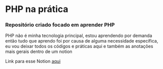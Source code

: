 <h1>PHP na prática</h1>
<h3> Repositório criado focado em aprender PHP</h2>
<p>PHP não é minha tecnologia principal, estou aprendendo por demanda então tudo que aprendo foi por causa de alguma necessidade específica, eu vou deixar todos os códigos e práticas aqui e também as anotações mais gerais dentro de um notion</p>
<p>Link para esse Notion <a href="https://www.notion.so/Aprendendo-PHP-d9bc077f1f7a41808aedde9deab3e5a5">aqui</a></p>
